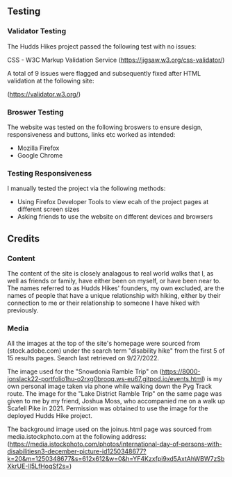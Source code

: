 ## Testing

### Validator Testing

The Hudds Hikes project passed the following test with no issues:

CSS - W3C Markup Validation Service (https://jigsaw.w3.org/css-validator/)

A total of 9 issues were flagged and subsequently fixed after HTML validation at the following site:

(https://validator.w3.org/)

### Broswer Testing

The website was tested on the following broswers to ensure design, responsiveness and buttons, links etc worked as intended:

- Mozilla Firefox
- Google Chrome

### Testing Responsiveness

I manually tested the project via the following methods:

- Using Firefox Developer Tools to view ecah of the project pages at different screen sizes
- Asking friends to use the website on different devices and browsers

## Credits

### Content

The content of the site is closely analagous to real world walks that I, as well as friends or family, have either been on myself, or have been near to.
The names referred to as Hudds Hikes' founders, my own excluded, are the names of people that have a unique relationship with hiking, either by their connection to me or their relationship to someone I have hiked with previously.

### Media

All the images at the top of the site's homepage were sourced from (stock.adobe.com) under the search term "disability hike" from the first 5 of 15 results pages. Search last retrieved on 9/27/2022.

The image used for the "Snowdonia Ramble Trip" on (https://8000-jonslack22-portfolio1hu-o2rxg0broqq.ws-eu67.gitpod.io/events.html) is my own personal image taken via phone while walking down the Pyg Track route.
The image for the "Lake District Ramble Trip" on the same page was given to me by my friend, Joshua Moss, who accompanied me on a walk up Scafell Pike in 2021. Permission was obtained to use the image for the deployed Hudds Hike project.

The background image used on the joinus.html page was sourced from media.istockphoto.com at the following address: (https://media.istockphoto.com/photos/international-day-of-persons-with-disabilitiesn3-december-picture-id1250348677?k=20&m=1250348677&s=612x612&w=0&h=YF4Kzxfpi9xd5AxtAhWBW7zSbXkrUE-Il5LfHoqSf2s=)
